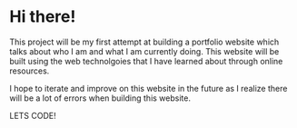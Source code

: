 # Hi there!
This project will be my first attempt at building a portfolio website which talks about who I am and what I am currently doing. This website will be built using the web technolgoies that I have learned about through online resources.

I hope to iterate and improve on this website in the future as I realize there will be a lot of errors when building this website.

LETS CODE!
